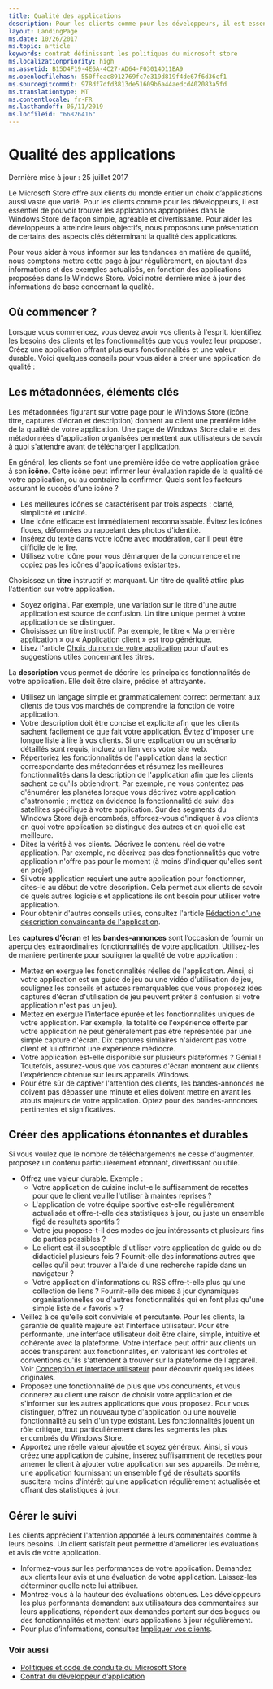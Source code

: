```yaml
---
title: Qualité des applications
description: Pour les clients comme pour les développeurs, il est essentiel de pouvoir trouver les applications appropriées dans le Windows Store de façon simple, agréable et divertissante. Pour aider les développeurs à atteindre leurs objectifs, nous proposons une présentation de certains des aspects clés déterminant la qualité des applications.
layout: LandingPage
ms.date: 10/26/2017
ms.topic: article
keywords: contrat définissant les politiques du microsoft store
ms.localizationpriority: high
ms.assetid: B15D4F19-4E6A-4C27-AD64-F03014D11BA9
ms.openlocfilehash: 550ffeac8912769fc7e319d819f4de67f6d36cf1
ms.sourcegitcommit: 978df7dfd3813de51609b6a44aedcd402083a5fd
ms.translationtype: MT
ms.contentlocale: fr-FR
ms.lasthandoff: 06/11/2019
ms.locfileid: "66826416"
---
```

# <a name="app-quality"></a>Qualité des applications

Dernière mise à jour : 25 juillet 2017

Le Microsoft Store offre aux clients du monde entier un choix d’applications aussi vaste que varié. Pour les clients comme pour les développeurs, il est essentiel de pouvoir trouver les applications appropriées dans le Windows Store de façon simple, agréable et divertissante. Pour aider les développeurs à atteindre leurs objectifs, nous proposons une présentation de certains des aspects clés déterminant la qualité des applications.

Pour vous aider à vous informer sur les tendances en matière de qualité, nous comptons mettre cette page à jour régulièrement, en ajoutant des informations et des exemples actualisés, en fonction des applications proposées dans le Windows Store. Voici notre dernière mise à jour des informations de base concernant la qualité.


## <a name="where-to-start"></a>Où commencer ?

Lorsque vous commencez, vous devez avoir vos clients à l'esprit. Identifiez les besoins des clients et les fonctionnalités que vous voulez leur proposer. Créez une application offrant plusieurs fonctionnalités et une valeur durable. Voici quelques conseils pour vous aider à créer une application de qualité :


## <a name="metadata-is-key"></a>Les métadonnées, éléments clés

Les métadonnées figurant sur votre page pour le Windows Store (icône, titre, captures d'écran et description) donnent au client une première idée de la qualité de votre application. Une page de Windows Store claire et des métadonnées d'application organisées permettent aux utilisateurs de savoir à quoi s'attendre avant de télécharger l'application.

En général, les clients se font une première idée de votre application grâce à son **icône**. Cette icône peut infirmer leur évaluation rapide de la qualité de votre application, ou au contraire la confirmer. Quels sont les facteurs assurant le succès d'une icône ?

- Les meilleures icônes se caractérisent par trois aspects : clarté, simplicité et unicité.
- Une icône efficace est immédiatement reconnaissable. Évitez les icônes floues, déformées ou rappelant des photos d'identité.
- Insérez du texte dans votre icône avec modération, car il peut être difficile de le lire.
- Utilisez votre icône pour vous démarquer de la concurrence et ne copiez pas les icônes d'applications existantes.

Choisissez un **titre** instructif et marquant. Un titre de qualité attire plus l'attention sur votre application.

- Soyez original. Par exemple, une variation sur le titre d'une autre application est source de confusion. Un titre unique permet à votre application de se distinguer.
- Choisissez un titre instructif. Par exemple, le titre « Ma première application » ou « Application client » est trop générique.
- Lisez l'article [Choix du nom de votre application](https://docs.microsoft.com/windows/uwp/publish/create-your-app-by-reserving-a-name#choosing-your-apps-name) pour d'autres suggestions utiles concernant les titres.

La **description** vous permet de décrire les principales fonctionnalités de votre application. Elle doit être claire, précise et attrayante.

- Utilisez un langage simple et grammaticalement correct permettant aux clients de tous vos marchés de comprendre la fonction de votre application.
- Votre description doit être concise et explicite afin que les clients sachent facilement ce que fait votre application. Évitez d'imposer une longue liste à lire à vos clients. Si une explication ou un scénario détaillés sont requis, incluez un lien vers votre site web.
- Répertoriez les fonctionnalités de l'application dans la section correspondante des métadonnées et résumez les meilleures fonctionnalités dans la description de l'application afin que les clients sachent ce qu'ils obtiendront. Par exemple, ne vous contentez pas d'énumérer les planètes lorsque vous décrivez votre application d'astronomie ; mettez en évidence la fonctionnalité de suivi des satellites spécifique à votre application. Sur des segments du Windows Store déjà encombrés, efforcez-vous d'indiquer à vos clients en quoi votre application se distingue des autres et en quoi elle est meilleure.
- Dites la vérité à vos clients. Décrivez le contenu réel de votre application. Par exemple, ne décrivez pas des fonctionnalités que votre application n'offre pas pour le moment (à moins d'indiquer qu'elles sont en projet).
- Si votre application requiert une autre application pour fonctionner, dites-le au début de votre description. Cela permet aux clients de savoir de quels autres logiciels et applications ils ont besoin pour utiliser votre application.
- Pour obtenir d'autres conseils utiles, consultez l'article [Rédaction d'une description convaincante de l'application](https://docs.microsoft.com/windows/uwp/publish/write-a-great-app-description).

Les **captures d’écran** et les **bandes-annonces** sont l’occasion de fournir un aperçu des extraordinaires fonctionnalités de votre application. Utilisez-les de manière pertinente pour souligner la qualité de votre application :

- Mettez en exergue les fonctionnalités réelles de l'application. Ainsi, si votre application est un guide de jeu ou une vidéo d'utilisation de jeu, soulignez les conseils et astuces remarquables que vous proposez (des captures d'écran d'utilisation de jeu peuvent prêter à confusion si votre application n'est pas un jeu).
- Mettez en exergue l'interface épurée et les fonctionnalités uniques de votre application. Par exemple, la totalité de l'expérience offerte par votre application ne peut généralement pas être représentée par une simple capture d'écran. Dix captures similaires n'aideront pas votre client et lui offriront une expérience médiocre.
- Votre application est-elle disponible sur plusieurs plateformes ? Génial ! Toutefois, assurez-vous que vos captures d'écran montrent aux clients l'expérience obtenue sur leurs appareils Windows.
- Pour être sûr de captiver l'attention des clients, les bandes-annonces ne doivent pas dépasser une minute et elles doivent mettre en avant les atouts majeurs de votre application. Optez pour des bandes-annonces pertinentes et significatives.


## <a name="create-amazing-apps-with-staying-power"></a>Créer des applications étonnantes et durables

Si vous voulez que le nombre de téléchargements ne cesse d'augmenter, proposez un contenu particulièrement étonnant, divertissant ou utile.

- Offrez une valeur durable. Exemple :
    - Votre application de cuisine inclut-elle suffisamment de recettes pour que le client veuille l'utiliser à maintes reprises ?
    - L'application de votre équipe sportive est-elle régulièrement actualisée et offre-t-elle des statistiques à jour, ou juste un ensemble figé de résultats sportifs ?
    - Votre jeu propose-t-il des modes de jeu intéressants et plusieurs fins de parties possibles ?
    - Le client est-il susceptible d'utiliser votre application de guide ou de didacticiel plusieurs fois ? Fournit-elle des informations autres que celles qu'il peut trouver à l'aide d'une recherche rapide dans un navigateur ?
    - Votre application d'informations ou RSS offre-t-elle plus qu'une collection de liens ? Fournit-elle des mises à jour dynamiques organisationnelles ou d'autres fonctionnalités qui en font plus qu'une simple liste de « favoris » ?
- Veillez à ce qu'elle soit conviviale et percutante. Pour les clients, la garantie de qualité majeure est l'interface utilisateur. Pour être performante, une interface utilisateur doit être claire, simple, intuitive et cohérente avec la plateforme. Votre interface peut offrir aux clients un accès transparent aux fonctionnalités, en valorisant les contrôles et conventions qu'ils s'attendent à trouver sur la plateforme de l'appareil. Voir [Conception et interface utilisateur](https://developer.microsoft.com/windows/apps/design) pour découvrir quelques idées originales.
- Proposez une fonctionnalité de plus que vos concurrents, et vous donnerez au client une raison de choisir votre application et de s'informer sur les autres applications que vous proposez. Pour vous distinguer, offrez un nouveau type d'application ou une nouvelle fonctionnalité au sein d'un type existant. Les fonctionnalités jouent un rôle critique, tout particulièrement dans les segments les plus encombrés du Windows Store.
- Apportez une réelle valeur ajoutée et soyez généreux. Ainsi, si vous créez une application de cuisine, insérez suffisamment de recettes pour amener le client à ajouter votre application sur ses appareils. De même, une application fournissant un ensemble figé de résultats sportifs suscitera moins d'intérêt qu'une application régulièrement actualisée et offrant des statistiques à jour.


## <a name="check-in"></a>Gérer le suivi

Les clients apprécient l'attention apportée à leurs commentaires comme à leurs besoins. Un client satisfait peut permettre d'améliorer les évaluations et avis de votre application.

- Informez-vous sur les performances de votre application. Demandez aux clients leur avis et une évaluation de votre application. Laissez-les déterminer quelle note lui attribuer.
- Montrez-vous à la hauteur des évaluations obtenues. Les développeurs les plus performants demandent aux utilisateurs des commentaires sur leurs applications, répondent aux demandes portant sur des bogues ou des fonctionnalités et mettent leurs applications à jour régulièrement.
- Pour plus d’informations, consultez [Impliquer vos clients](https://developer.microsoft.com/store/engage).


### <a name="see-also"></a>Voir aussi

- [Politiques et code de conduite du Microsoft Store](store-policies-and-code-of-conduct.md)
- [Contrat du développeur d’application](https://docs.microsoft.com/legal/windows/agreements/app-developer-agreement)